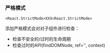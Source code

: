 ### 严格模式

    <React.StrictMode>XXX<React.StrictMode>

添加严格模式会对对子组件进行检查：
- 检查不安全的/过时的生命周期
- 检查过时的API(findDOMNode, ref='', context)